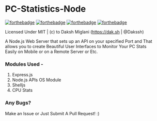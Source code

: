 # PC-Statistics-Node

[![forthebadge](http://forthebadge.com/images/badges/fuck-it-ship-it.svg)](http://forthebadge.com)
[![forthebadge](http://forthebadge.com/images/badges/built-with-love.svg)](http://forthebadge.com)
[![forthebadge](http://forthebadge.com/images/badges/compatibility-betamax.svg)](http://forthebadge.com)
[![forthebadge](http://forthebadge.com/images/badges/60-percent-of-the-time-works-every-time.svg)](http://forthebadge.com)

Licensed Under MIT | (c) to Daksh Miglani (https://dak.sh | @Dakssh)

A Node.js Web Server that sets up an API on your specified Port and That allows you to create Beautiful User Interfaces to Monitor Your PC Stats Easily on Mobile or on a Remote Server or Etc.

### Modules Used -
1. Express.js
2. Node.js APIs OS Module
3. Shelljs
4. CPU Stats

### Any Bugs?

Make an Issue or Just Submit A Pull Request! :) 